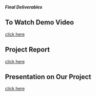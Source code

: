 ***Final Deliverables***
## To Watch Demo Video
[click here](https://vimeo.com/772703440)
## Project Report
[click here](https://workdrive.zohoexternal.com/writer/open/96wnm03d54482200c4961988548d17108f3e7?authId=%7B%22linkId%22%3A%225k2wApabSHW-LYmlU%22%7D)
## Presentation on Our Project
[click here](https://github.com/IBM-EPBL/IBM-Project-51236-1660976324/blob/main/Final_Deliverables/Final_Report/DATA%20ANALYTICS%20FOR%20DHL%20LOGISTICS%20FACILITIES.pptx)
